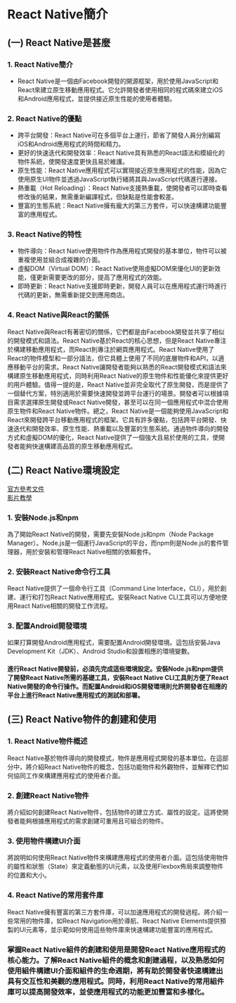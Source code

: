 # React Native簡介
##  (一) React Native是甚麼
### 1. React Native簡介
* React Native是一個由Facebook開發的開源框架，用於使用JavaScript和React來建立原生移動應用程式。它允許開發者使用相同的程式碼來建立iOS和Android應用程式，並提供接近原生性能的使用者體驗。
### 2. React Native的優點
* 跨平台開發：React Native可在多個平台上運行，節省了開發人員分別編寫iOS和Android應用程式的時間和精力。
* 更好的快速迭代和開發效率：React Native具有熟悉的React語法和模組化的物件系統，使開發速度更快且易於維護。
* 原生性能：React Native應用程式可以實現接近原生應用程式的性能，因為它使用原生UI物件並透過JavaScript執行緒將其與JavaScript代碼進行連接。
* 熱重載（Hot Reloading）：React Native支援熱重載，使開發者可以即時查看修改後的結果，無需重新編譯程式，但缺點是性能會較差。
* 豐富的生態系統：React Native擁有龐大的第三方套件，可以快速構建功能豐富的應用程式。
### 3. React Native的特性
* 物件導向：React Native使用物件作為應用程式開發的基本單位，物件可以被重複使用並組合成複雜的介面。
* 虛擬DOM（Virtual DOM）：React Native使用虛擬DOM來優化UI的更新效能，僅更新需要更改的部分，提高了應用程式的效能。
* 即時更新：React Native支援即時更新，開發人員可以在應用程式運行時進行代碼的更新，無需重新提交到應用商店。
### 4. React Native與React的關係
React Native與React有著密切的關係，它們都是由Facebook開發並共享了相似的開發模式和語法。React Native基於React的核心思想，但是React Native專注於構建移動應用程式，而React則專注於網頁應用程式。React Native使用了React的物件模型和一部分語法，但它具體上使用了不同的底層物件和API，以適應移動平台的需求。React Native讓開發者能夠以熟悉的React開發模式和語法來構建原生移動應用程式，同時利用React Native的原生物件和性能優化來提供更好的用戶體驗。值得一提的是，React Native並非完全取代了原生開發，而是提供了一個替代方案，特別適用於需要快速開發並跨平台運行的場景。開發者可以根據項目需求選擇原生開發或React Native開發，甚至可以在同一個應用程式中混合使用原生物件和React Native物件。總之，React Native是一個能夠使用JavaScript和React來開發跨平台移動應用程式的框架。它具有許多優點，包括跨平台開發、快速迭代和開發效率、原生性能、熱重載以及豐富的生態系統。通過物件導向的開發方式和虛擬DOM的優化，React Native提供了一個強大且易於使用的工具，使開發者能夠快速構建高品質的原生移動應用程式。
##  (二) React Native環境設定
[官方參考文件](https://reactnative.dev/docs/environment-setup?package-manager=npm&guide=native)  
[影片教學](https://www.youtube.com/watch?v=6tEV6H07Fd8&ab_channel=ComputerBerry)
### 1. 安裝Node.js和npm
為了開始React Native的開發，需要先安裝Node.js和npm（Node Package Manager）。Node.js是一個運行JavaScript的平台，而npm則是Node.js的套件管理器，用於安裝和管理React Native相關的依賴套件。
### 2. 安裝React Native命令行工具
React Native提供了一個命令行工具（Command Line Interface，CLI），用於創建、運行和打包React Native應用程式。安裝React Native CLI工具可以方便地使用React Native相關的開發工作流程。
### 3. 配置Android開發環境
如果打算開發Android應用程式，需要配置Android開發環境。這包括安裝Java Development Kit（JDK）、Android Studio和設置相應的環境變數。
#### 進行React Native開發前，必須先完成這些環境設定。安裝Node.js和npm提供了開發React Native所需的基礎工具，安裝React Native CLI工具則方便了React Native開發的命令行操作。而配置Android和iOS開發環境則允許開發者在相應的平台上進行React Native應用程式的測試和部署。
##  (三) React Native物件的創建和使用
### 1. React Native物件概述
React Native基於物件導向的開發模式，物件是應用程式開發的基本單位。在這部分中，將介紹React Native物件的概念，包括功能物件和外觀物件，並解釋它們如何協同工作來構建應用程式的使用者介面。

### 2. 創建React Native物件
將介紹如何創建React Native物件，包括物件的建立方式、屬性的設定。這將使開發者能夠根據應用程式的需求創建可重用且可組合的物件。

### 3. 使用物件構建UI介面
將說明如何使用React Native物件來構建應用程式的使用者介面。這包括使用物件的屬性和狀態（State）來定義動態的UI元素，以及使用Flexbox佈局來調整物件的位置和大小。

### 4. React Native的常用套件庫
React Native擁有豐富的第三方套件庫，可以加速應用程式的開發過程。將介紹一些常用的物件庫，如React Navigation用於導航、React Native Elements提供預製的UI元素等，並示範如何使用這些物件庫來快速構建功能豐富的應用程式。
### 掌握React Native組件的創建和使用是開發React Native應用程式的核心能力。了解React Native組件的概念和創建過程，以及熟悉如何使用組件構建UI介面和組件的生命週期，將有助於開發者快速構建出具有交互性和美觀的應用程式。同時，利用React Native的常用組件庫可以提高開發效率，並使應用程式的功能更加豐富和多樣化。